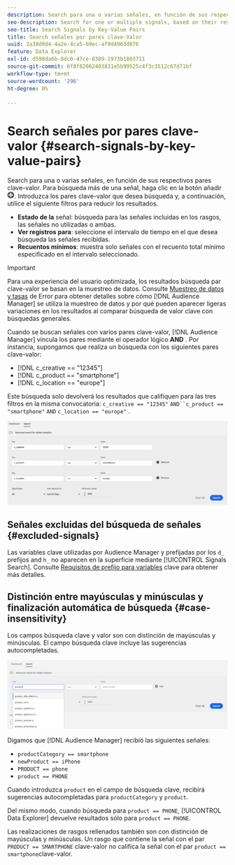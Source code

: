 ```yaml
---
description: Search para una o varias señales, en función de sus respectivos pares clave-valor.
seo-description: Search for one or multiple signals, based on their respective key-value pairs.
seo-title: Search Signals by Key-Value Pairs
title: Search señales por pares clave-Valor
uuid: 2a38d0d4-4a2e-4ca5-b9ec-af9d4963d876
feature: Data Explorer
exl-id: d598da6b-8dc0-47ce-8389-1973b1803711
source-git-commit: 6f8f82062403831e5b99525c4f3c3512c67d71bf
workflow-type: tm+mt
source-wordcount: '296'
ht-degree: 0%

---
```


# Search señales por pares clave-valor {#search-signals-by-key-value-pairs}

Search para una o varias señales, en función de sus respectivos pares clave-valor.
Para búsqueda más de una señal, haga clic en la botón añadir![](assets/icon_add.png). Introduzca los pares clave-valor que desea búsqueda y, a continuación, utilice el siguiente filtros para reducir los resultados.

* **Estado de la** señal: búsqueda para las señales incluidas en los rasgos, las señales no utilizadas o ambas.
* **Ver registros para**: seleccione el intervalo de tiempo en el que desea búsqueda las señales recibidas.
* **Recuentos mínimos**: muestra solo señales con el recuento total mínimo especificado en el intervalo seleccionado.

>[!IMPORTANT]
>
>Para una experiencia del usuario optimizada, los resultados búsqueda par clave-valor se basan en la muestreo de datos. Consulte [Muestreo de datos y tasas](/help/using/reporting/report-sampling.md) de Error para obtener detalles sobre cómo [!DNL Audience Manager] se utiliza la muestreo de datos y por qué pueden aparecer ligeras variaciones en los resultados al comparar búsqueda de valor clave con búsquedas generales.

Cuando se buscan señales con varios pares clave-valor, [!DNL Audience Manager] vincula los pares mediante el operador lógico **AND** . Por instancia, supongamos que realiza un búsqueda con los siguientes pares clave-valor:

* [!DNL c_creative == "12345"]
* [!DNL c_product == "smartphone"]
* [!DNL c_location == "europe"]

Este búsqueda solo devolverá los resultados que califiquen para las tres filtros en la misma convocatoria: `c_creative == "12345"` `AND``c_product == "smartphone"` `AND` `c_location == "europe"` .

![](assets/signals-search.png)

## Señales excluidas del búsqueda de señales {#excluded-signals}

Las variables clave utilizadas por Audience Manager y prefijadas por los `d_` prefijos and `h_` no aparecen en la superficie mediante [!UICONTROL Signals Search]. Consulte [Requisitos de prefijo para variables](../../traits/trait-variable-prefixes.md) clave para obtener más detalles.

## Distinción entre mayúsculas y minúsculas y finalización automática de búsqueda {#case-insensitivity}

Los campos búsqueda clave y valor son con distinción de mayúsculas y minúsculas. El campo búsqueda clave incluye las sugerencias autocompletadas.

![](assets/signal-search-suggestions.png)

Digamos que [!DNL Audience Manager] recibió las siguientes señales:

* `productCategory == smartphone`
* `newProduct == iPhone`
* `PRODUCT == phone`
* `product == PHONE`

Cuando introduzca `product` en el campo de búsqueda clave, recibirá sugerencias autocompletadas para `productCategory` y `product`.

Del mismo modo, cuando búsqueda para `product == PHONE`, [!UICONTROL Data Explorer] devuelve resultados sólo para `product == PHONE`.

Las realizaciones de rasgos rellenados también son con distinción de mayúsculas y minúsculas. Un rasgo que contiene la señal con el par `PRODUCT == SMARTPHONE` clave-valor no califica la señal con el par `product == smartphone`clave-valor.
